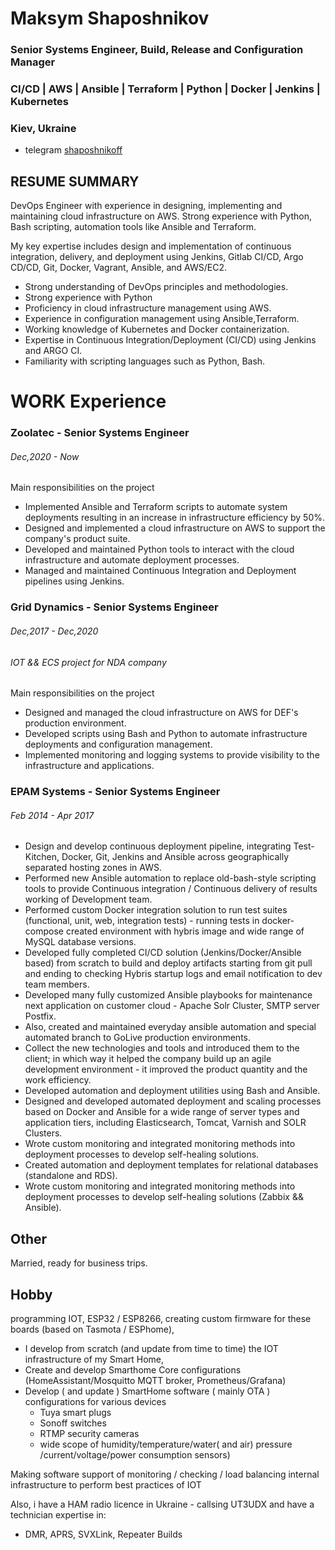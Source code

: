 # Maksym Shaposhnikov

### Senior Systems Engineer, Build, Release and Configuration Manager
### CI/CD | AWS | Ansible | Terraform | Python | Docker | Jenkins | Kubernetes
### Kiev, Ukraine

* telegram		[shaposhnikoff](https://t.me/shaposhnikoff)

 

## RESUME SUMMARY

DevOps Engineer with experience in designing, implementing and maintaining cloud infrastructure on AWS. Strong experience with Python, Bash scripting, automation tools like Ansible and Terraform.

My key expertise includes design and implementation of continuous integration, delivery, and deployment using Jenkins, Gitlab CI/CD, Argo CD/CD, Git, Docker, Vagrant, Ansible, and AWS/EC2.


 - Strong understanding of DevOps principles and methodologies.
 - Strong experience with Python
 - Proficiency in cloud infrastructure management using AWS.
 - Experience in configuration management using Ansible,Terraform.
 - Working knowledge of Kubernetes and Docker containerization.
 - Expertise in Continuous Integration/Deployment (CI/CD) using Jenkins and ARGO CI.
 - Familiarity with scripting languages such as Python, Bash.
 
# WORK Experience

### Zoolatec - Senior Systems Engineer
###### Dec,2020 - Now

Main responsibilities on the project 
   
 - Implemented Ansible and Terraform scripts to automate system deployments resulting in an increase in infrastructure efficiency by 50%.
 - Designed and implemented a cloud infrastructure on AWS to support the company's product suite.
 - Developed and maintained Python tools to interact with the cloud infrastructure and automate deployment processes.
 - Managed and maintained Continuous Integration and Deployment pipelines using Jenkins.

### Grid Dynamics - Senior Systems Engineer
######  Dec,2017 - Dec,2020
######  IOT && ECS project for NDA company

Main responsibilities on the project 

 - Designed and managed the cloud infrastructure on AWS for DEF's production environment.
 - Developed scripts using Bash and Python to automate infrastructure deployments and configuration management.
 - Implemented monitoring and logging systems to provide visibility to the infrastructure and applications.


### EPAM Systems - Senior Systems Engineer
######  Feb 2014 - Apr 2017 


  * Design and develop continuous deployment pipeline, integrating Test-Kitchen, Docker, Git, Jenkins and Ansible across geographically separated hosting zones in AWS.
  * Performed new Ansible automation to replace old-bash-style scripting tools to provide Continuous integration / Continuous delivery of results working of Development team.
  * Performed custom Docker integration solution to run test suites (functional, unit, web, integration tests) - running tests in docker-compose created environment with hybris image and wide range of MySQL database versions.
  * Developed fully completed CI/CD solution (Jenkins/Docker/Ansible based) from scratch to build and deploy artifacts starting from git pull and ending to checking Hybris startup logs and email notification to dev team members.
  * Developed many fully customized Ansible playbooks for maintenance next application on customer cloud - Apache Solr Cluster, SMTP server Postfix.
  * Also, created and maintained everyday ansible automation and special automated branch to GoLive production environments.
  * Collect the new technologies and tools and introduced them to the client; in which way it helped the company build up an agile development environment - it improved the product quantity and the work efficiency.
  * Developed automation and deployment utilities using Bash and Ansible.
  * Designed and developed automated deployment and scaling processes based on Docker and Ansible for a wide range of server types and application tiers, including Elasticsearch, Tomcat, Varnish and SOLR Clusters.
  * Wrote custom monitoring and integrated monitoring methods into deployment processes to develop self-healing solutions.
  * Created automation and deployment templates for relational databases (standalone and RDS).
  * Wrote custom monitoring and integrated monitoring methods into deployment processes to develop self-healing solutions (Zabbix && Ansible).


## Other

  Married, ready for business trips.

## Hobby 

programming IOT, ESP32 / ESP8266, creating custom firmware for these boards (based on Tasmota / ESPhome),

  * I develop from scratch (and update from time to time) the IOT infrastructure of my Smart Home, 
  * Create and develop Smarthome Core configurations (HomeAssistant/Mosquitto MQTT broker, Prometheus/Grafana) 
  * Develop ( and update )  SmartHome software ( mainly OTA ) configurations for various devices 
    * Tuya smart plugs
    * Sonoff switches 
    * RTMP security cameras
    * wide scope of humidity/temperature/water( and air) pressure /current/voltage/power consumption sensors) 

Making software support of monitoring / checking / load balancing internal infrastructure to perform best practices of IOT 


Also, i have a HAM radio licence in Ukraine - callsing UT3UDX
and have a technician expertise in:

* DMR, APRS, SVXLink, Repeater Builds


